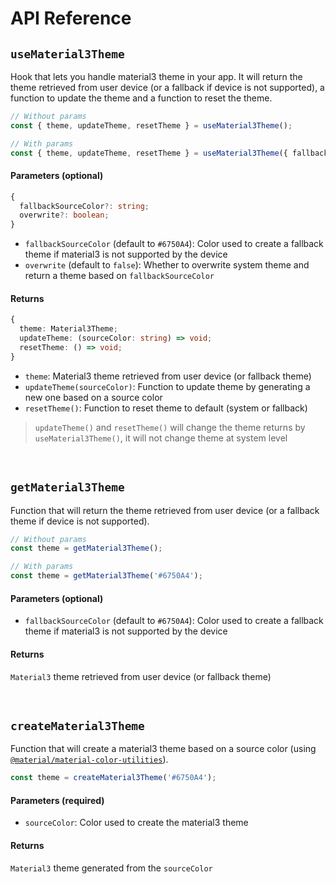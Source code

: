 # API Reference

## `useMaterial3Theme`

Hook that lets you handle material3 theme in your app. It will return the theme retrieved from user device (or a fallback if device is not supported), a function to update the theme and a function to reset the theme.

```ts
// Without params
const { theme, updateTheme, resetTheme } = useMaterial3Theme();

// With params
const { theme, updateTheme, resetTheme } = useMaterial3Theme({ fallbackSourceColor: '#3E8260', overwrite: false });
```

#### Parameters (optional)

```ts
{
  fallbackSourceColor?: string;
  overwrite?: boolean;
}
```

- `fallbackSourceColor` (default to `#6750A4`): Color used to create a fallback theme if material3 is not supported by the device
- `overwrite` (default to `false`): Whether to overwrite system theme and return a theme based on `fallbackSourceColor`

#### Returns

```ts
{
  theme: Material3Theme;
  updateTheme: (sourceColor: string) => void;
  resetTheme: () => void;
}
```

- `theme`: Material3 theme retrieved from user device (or fallback theme)
- `updateTheme(sourceColor)`: Function to update theme by generating a new one based on a source color
- `resetTheme()`: Function to reset theme to default (system or fallback)

> `updateTheme()` and `resetTheme()` will change the theme returns by `useMaterial3Theme()`, it will not change theme at system level

<br>

## `getMaterial3Theme`

Function that will return the theme retrieved from user device (or a fallback theme if device is not supported).

```ts
// Without params
const theme = getMaterial3Theme();

// With params
const theme = getMaterial3Theme('#6750A4');
```

#### Parameters (optional)

- `fallbackSourceColor` (default to `#6750A4`): Color used to create a fallback theme if material3 is not supported by the device

#### Returns

`Material3` theme retrieved from user device (or fallback theme)

<br>

## `createMaterial3Theme`

Function that will create a material3 theme based on a source color (using [`@material/material-color-utilities`](https://github.com/material-foundation/material-color-utilities/tree/main/typescript)).

```ts
const theme = createMaterial3Theme('#6750A4');
```

#### Parameters (required)

- `sourceColor`: Color used to create the material3 theme

#### Returns

`Material3` theme generated from the `sourceColor`

